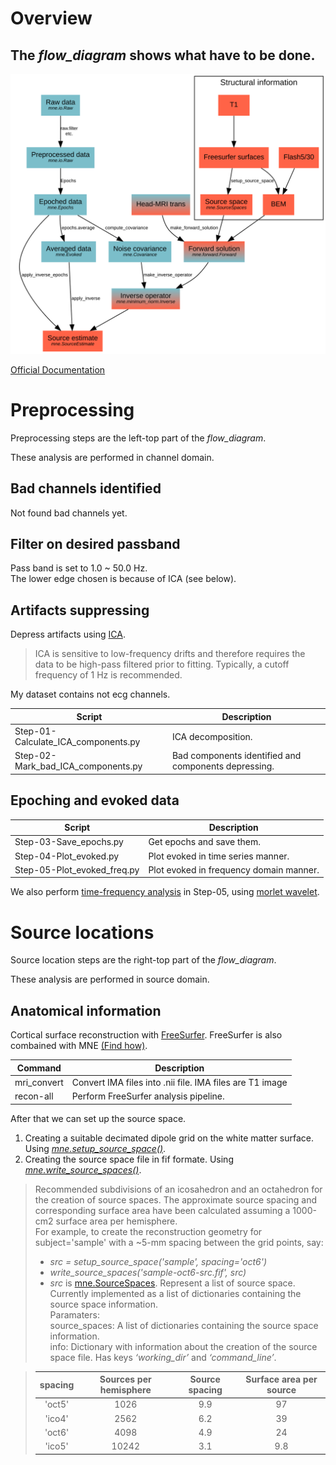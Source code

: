 <!-- filename: workflow.md -->

# Overview
## The _flow_diagram_ shows what have to be done.
<img src="flow_diagram.svg" alt="Flow diagram">

[Official Documentation](https://mne.tools/stable/overview/cookbook.html#flow-diagram)

# Preprocessing
Preprocessing steps are the left-top part of the _flow_diagram_.

These analysis are performed in channel domain.

## Bad channels identified
Not found bad channels yet.

## Filter on desired passband
Pass band is set to 1.0 ~ 50.0 Hz.  
The lower edge chosen is because of ICA (see below).

## Artifacts suppressing
Depress artifacts using [ICA](https://mne.tools/stable/generated/mne.preprocessing.ICA.html?highlight=ica#mne.preprocessing.ICA).
>ICA is sensitive to low-frequency drifts and therefore requires the data to be high-pass filtered prior to fitting. Typically, a cutoff frequency of 1 Hz is recommended.

My dataset contains not ecg channels.

| Script | Description |
|--------|-------------|
| Step-01-Calculate_ICA_components.py | ICA decomposition. |
| Step-02-Mark_bad_ICA_components.py | Bad components identified and components depressing.|

## Epoching and evoked data

| Script | Description |
|--------|-------------|
| Step-03-Save_epochs.py | Get epochs and save them. |
| Step-04-Plot_evoked.py | Plot evoked in time series manner. |
| Step-05-Plot_evoked_freq.py | Plot evoked in frequency domain manner. |

We also perform [time-frequency analysis](https://mne.tools/stable/auto_examples/time_frequency/plot_time_frequency_simulated.html?highlight=wavelet) in Step-05, using [morlet wavelet](https://mne.tools/stable/generated/mne.time_frequency.tfr_morlet.html#mne.time_frequency.tfr_morlet).

# Source locations
Source location steps are the right-top part of the _flow_diagram_.

These analysis are performed in source domain.

## Anatomical information
Cortical surface reconstruction with [FreeSurfer](https://surfer.nmr.mgh.harvard.edu/fswiki/RecommendedReconstruction).
FreeSurfer is also combained with MNE [(Find how)](https://mne.tools/stable/auto_tutorials/source-modeling/plot_background_freesurfer.html#tut-freesurfer).

| Command | Description |
|--------|-------------|
| mri_convert | Convert IMA files into .nii file. IMA files are T1 image  |
| recon-all | Perform FreeSurfer analysis pipeline. |

After that we can set up the source space.

1. Creating a suitable decimated dipole grid on the white matter surface.
Using [_mne.setup_source_space()_](https://mne.tools/stable/generated/mne.setup_source_space.html#mne.setup_source_space).
2. Creating the source space file in fif formate. Using [_mne.write_source_spaces()_](https://mne.tools/stable/generated/mne.write_source_spaces.html#mne.write_source_spaces).

>Recommended subdivisions of an icosahedron and an octahedron for the creation of source spaces. The approximate source spacing and corresponding surface area have been calculated assuming a 1000-cm2 surface area per hemisphere.  
For example, to create the reconstruction geometry for subject='sample' with a ~5-mm spacing between the grid points, say:  
> * _src = setup_source_space('sample', spacing='oct6')_  
> * _write_source_spaces('sample-oct6-src.fif', src)_  
> * _src_ is [mne.SourceSpaces](https://mne.tools/stable/generated/mne.SourceSpaces.html#mne.SourceSpaces).
Represent a list of source space.
Currently implemented as a list of dictionaries containing the source space information.  
Paramaters:  
source_spaces: A list of dictionaries containing the source space information.  
info: Dictionary with information about the creation of the source space file. Has keys _‘working_dir’_ and _‘command_line’_.

>|spacing|Sources per hemisphere|Source spacing|Surface area per source|
>|:-----:|:--------------------:|:------------:|:---------------------:|
>|'oct5'|1026|9.9|97|
>|'ico4'|2562|6.2|39|
>|'oct6'|4098|4.9|24|
>|'ico5'|10242|3.1|9.8|

